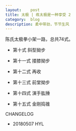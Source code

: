 ```yaml
---
layout:    post
title: 太极 | 练太极是一种享受 2
category:  blog
description: 柔中带劲，节节生风
---
```


陈氏太极拳小架一路，总共74式。

- 第十式 斜型拗步

- 第十一式 搂膝拗步

- 第十二式 再收

- 第十三式 前堂拗步

- 第十四式 演手肱捶

- 第十五式 金刚捣锥









CHANGELOG

- 20180507 HYL
